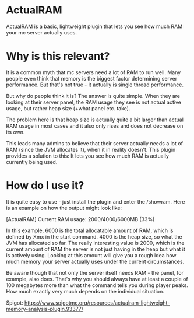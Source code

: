 # ActualRAM

ActualRAM is a basic, lightweight plugin that lets you see how much RAM your mc server actually uses.


# Why is this relevant?

It is a common myth that mc servers need a lot of RAM to run well. Many people even think that memory is the biggest factor determining server performance. But that's not true - it actually is single thread performance.

But why do people think it is? The answer is quite simple. When they are looking at their server panel, the RAM usage they see is not actual active usage, but rather heap size (+what panel etc. take).

The problem here is that heap size is actually quite a bit larger than actual RAM usage in most cases and it also only rises and does not decrease on its own.

This leads many admins to believe that their server actually needs a lot of RAM (since the JVM allocates it), when it in reality doesn't.
This plugin provides a solution to this: It lets you see how much RAM is actually currently being used.

# How do I use it?

It is quite easy to use - just install the plugin and enter the /showram. Here is an example on how the output might look like:

[ActualRAM] Current RAM usage: 2000/4000/6000MB (33%)

In this example, 6000 is the total allocatable amount of RAM, which is defined by Xmx in the start command.
4000 is the heap size, so what the JVM has allocated so far.
The really interesting value is 2000, which is the current amount of RAM the server is not just having in the heap but what it is actively using.
Looking at this amount will give you a rough idea how much memory your server actually uses under the current circumstances.

Be aware though that not only the server itself needs RAM - the panel, for example, also does. That's why you should always have at least a couple of 100 megabytes more than what the command tells you during player peaks. How much exactly very much depends on the individual situation.

Spigot: https://www.spigotmc.org/resources/actualram-lightweight-memory-analysis-plugin.93377/

